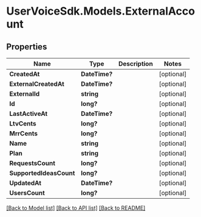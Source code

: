 # UserVoiceSdk.Models.ExternalAccount
## Properties

Name | Type | Description | Notes
------------ | ------------- | ------------- | -------------
**CreatedAt** | **DateTime?** |  | [optional] 
**ExternalCreatedAt** | **DateTime?** |  | [optional] 
**ExternalId** | **string** |  | [optional] 
**Id** | **long?** |  | [optional] 
**LastActiveAt** | **DateTime?** |  | [optional] 
**LtvCents** | **long?** |  | [optional] 
**MrrCents** | **long?** |  | [optional] 
**Name** | **string** |  | [optional] 
**Plan** | **string** |  | [optional] 
**RequestsCount** | **long?** |  | [optional] 
**SupportedIdeasCount** | **long?** |  | [optional] 
**UpdatedAt** | **DateTime?** |  | [optional] 
**UsersCount** | **long?** |  | [optional] 

[[Back to Model list]](../README.md#documentation-for-models) [[Back to API list]](../README.md#documentation-for-api-endpoints) [[Back to README]](../README.md)

